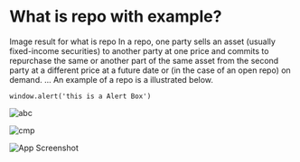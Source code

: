 # What is repo with example?
Image result for what is repo
In a repo, one party sells an asset (usually fixed-income securities) to another party at one price and commits to repurchase the same or another part of the same asset from the second party at a different price at a future date or (in the case of an open repo) on demand. ... An example of a repo is a illustrated below.
~~~
window.alert('this is a Alert Box')
~~~


![abc](https://user-images.githubusercontent.com/83979714/143727833-0b1cd393-ccbe-403b-929d-80d72f68b5eb.png)



![cmp](https://user-images.githubusercontent.com/83979714/143728766-83ec57e9-9710-445c-8583-6ec02fb6b167.jpg)

![App Screenshot](https://i.imgur.com/r9n2bQd.png)
